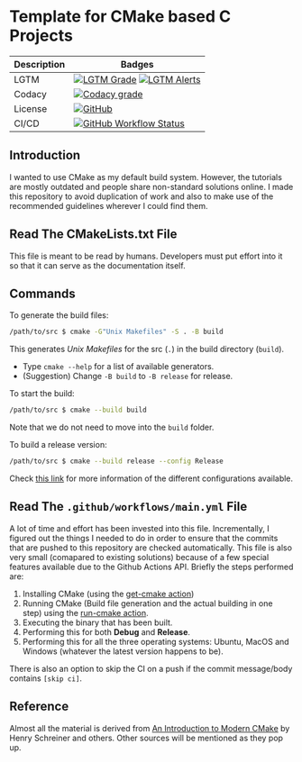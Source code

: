 # Template for CMake based C Projects

| Description | Badges                                                                                                                                                                                                                                                                                                                                                      |
| ----------- | ----------------------------------------------------------------------------------------------------------------------------------------------------------------------------------------------------------------------------------------------------------------------------------------------------------------------------------------------------------- |
| LGTM        | [![LGTM Grade](https://img.shields.io/lgtm/grade/cpp/github/hungrybluedev/CMake-Basic-C-Template)](https://lgtm.com/projects/g/hungrybluedev/CMake-Basic-C-Template/context:cpp) [![LGTM Alerts](https://img.shields.io/lgtm/alerts/github/hungrybluedev/CMake-Basic-C-Template)](https://lgtm.com/projects/g/hungrybluedev/CMake-Basic-C-Template/alerts/) |
| Codacy      | [![Codacy grade](https://img.shields.io/codacy/grade/0963bb8a14b14ddcb5e6d5cdcbe7b704)](https://www.codacy.com/)                                                                                                                                                                                                                                            |
| License     | [![GitHub](https://img.shields.io/github/license/hungrybluedev/CMake-Basic-C-Template)](LICENSE)                                                                                                                                                                                                                                                            |
| CI/CD       | [![GitHub Workflow Status](https://img.shields.io/github/workflow/status/hungrybluedev/CMake-Basic-C-Template/Cross-platform%20CMake%20Builds?label=Cross-platform%20build)](https://github.com/hungrybluedev/CMake-Basic-C-Template/actions)                                                                                                               |

## Introduction

I wanted to use CMake as my default build system. However, the tutorials are mostly outdated and people share non-standard solutions online. I made this repository to avoid duplication of work and also to make use of the recommended guidelines wherever I could find them.

## Read The CMakeLists.txt File

This file is meant to be read by humans. Developers must put effort into it so that it can serve as the documentation itself.

## Commands

To generate the build files:

```bash
/path/to/src $ cmake -G"Unix Makefiles" -S . -B build
```

This generates _Unix Makefiles_ for the src (`.`) in the build directory (`build`).

- Type `cmake --help` for a list of available generators.
- (Suggestion) Change `-B build` to `-B release` for release.

To start the build:

```bash
/path/to/src $ cmake --build build
```

Note that we do not need to move into the `build` folder.

To build a release version:

```bash
/path/to/src $ cmake --build release --config Release
```

Check [this link](https://cmake.org/cmake/help/latest/variable/CMAKE_BUILD_TYPE.html) for more information of the different configurations available.

## Read The `.github/workflows/main.yml` File

A lot of time and effort has been invested into this file. Incrementally, I figured out the things I needed to do in order to ensure that the commits that are pushed to this repository are checked automatically. This file is also very small (comapared to existing solutions) because of a few special features available due to the Github Actions API. Briefly the steps performed are:

1. Installing CMake (using the [get-cmake action](https://github.com/marketplace/actions/get-cmake))
2. Running CMake (Build file generation and the actual building in one step) using the [run-cmake action](https://github.com/marketplace/actions/run-cmake).
3. Executing the binary that has been built.
4. Performing this for both **Debug** and **Release**.
5. Performing this for all the three operating systems: Ubuntu, MacOS and Windows (whatever the latest version happens to be).

There is also an option to skip the CI on a push if the commit message/body contains `[skip ci]`.

## Reference

Almost all the material is derived from [An Introduction to Modern CMake](https://gitlab.com/CLIUtils/modern-cmake) by Henry Schreiner and others. Other sources will be mentioned as they pop up.
